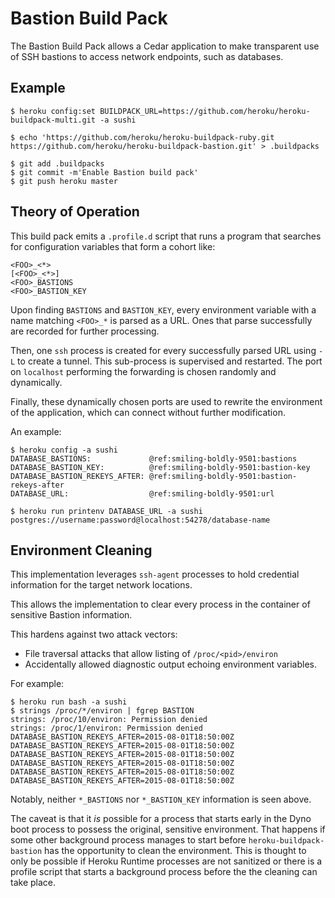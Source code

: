 # Bastion Build Pack

The Bastion Build Pack allows a Cedar application to make transparent
use of SSH bastions to access network endpoints, such as databases.

## Example

    $ heroku config:set BUILDPACK_URL=https://github.com/heroku/heroku-buildpack-multi.git -a sushi

    $ echo 'https://github.com/heroku/heroku-buildpack-ruby.git
    https://github.com/heroku/heroku-buildpack-bastion.git' > .buildpacks

    $ git add .buildpacks
	$ git commit -m'Enable Bastion build pack'
	$ git push heroku master

## Theory of Operation

This build pack emits a `.profile.d` script that runs a program that
searches for configuration variables that form a cohort like:

    <FOO>_<*>
	[<FOO>_<*>]
    <FOO>_BASTIONS
    <FOO>_BASTION_KEY

Upon finding `BASTIONS` and `BASTION_KEY`, every environment variable
with a name matching `<FOO>_*` is parsed as a URL.  Ones that parse
successfully are recorded for further processing.

Then, one `ssh` process is created for every successfully parsed URL
using `-L` to create a tunnel.  This sub-process is supervised and
restarted.  The port on `localhost` performing the forwarding is
chosen randomly and dynamically.

Finally, these dynamically chosen ports are used to rewrite the
environment of the application, which can connect without further
modification.

An example:

    $ heroku config -a sushi
    DATABASE_BASTIONS:             @ref:smiling-boldly-9501:bastions
    DATABASE_BASTION_KEY:          @ref:smiling-boldly-9501:bastion-key
    DATABASE_BASTION_REKEYS_AFTER: @ref:smiling-boldly-9501:bastion-rekeys-after
    DATABASE_URL:                  @ref:smiling-boldly-9501:url

	$ heroku run printenv DATABASE_URL -a sushi
    postgres://username:password@localhost:54278/database-name

## Environment Cleaning

This implementation leverages `ssh-agent` processes to hold credential
information for the target network locations.

This allows the implementation to clear every process in the container
of sensitive Bastion information.

This hardens against two attack vectors:

* File traversal attacks that allow listing of `/proc/<pid>/environ`
* Accidentally allowed diagnostic output echoing environment variables.

For example:

    $ heroku run bash -a sushi
    $ strings /proc/*/environ | fgrep BASTION
    strings: /proc/10/environ: Permission denied
    strings: /proc/1/environ: Permission denied
    DATABASE_BASTION_REKEYS_AFTER=2015-08-01T18:50:00Z
    DATABASE_BASTION_REKEYS_AFTER=2015-08-01T18:50:00Z
    DATABASE_BASTION_REKEYS_AFTER=2015-08-01T18:50:00Z
    DATABASE_BASTION_REKEYS_AFTER=2015-08-01T18:50:00Z
    DATABASE_BASTION_REKEYS_AFTER=2015-08-01T18:50:00Z
    DATABASE_BASTION_REKEYS_AFTER=2015-08-01T18:50:00Z

Notably, neither `*_BASTIONS` nor `*_BASTION_KEY` information is seen
above.

The caveat is that it *is* possible for a process that starts early in
the Dyno boot process to possess the original, sensitive environment.
That happens if some other background process manages to start before
`heroku-buildpack-bastion` has the opportunity to clean the
environment.  This is thought to only be possible if Heroku Runtime
processes are not sanitized or there is a profile script that starts a
background process before the the cleaning can take place.

